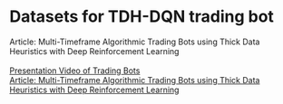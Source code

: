 # Datasets for TDH-DQN trading bot 
Article:
Multi-Timeframe Algorithmic Trading Bots using Thick Data Heuristics with Deep Reinforcement Learning<br>
<br>
[Presentation Video of Trading Bots](https://youtu.be/sUZHrpG-JMs)
<br>
[Article: Multi-Timeframe Algorithmic Trading Bots using Thick Data Heuristics with Deep Reinforcement Learning](https://ojs.wiserpub.com/index.php/AIE/article/view/1722)

